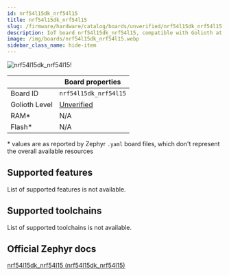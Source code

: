 ```yaml
---
id: nrf54l15dk_nrf54l15
title: nrf54l15dk_nrf54l15
slug: /firmware/hardware/catalog/boards/unverified/nrf54l15dk_nrf54l15
description: IoT board nrf54l15dk_nrf54l15, compatible with Golioth at unverified level.
image: /img/boards/nrf54l15dk_nrf54l15.webp
sidebar_class_name: hide-item
---
```


[//]: # (This is an auto-generated file, do not edit! Changes to it will be lost upon re-generation)

![nrf54l15dk_nrf54l15!](/img/boards/nrf54l15dk_nrf54l15.webp "nrf54l15dk_nrf54l15")

|                | Board properties     |
| -------------  | -------------------- |
| Board ID       | `nrf54l15dk_nrf54l15` |
| Golioth Level  | [Unverified](/firmware/hardware#unverified-boards) |
| RAM*           | N/A |
| Flash*         | N/A |

\* values are as reported by Zephyr `.yaml` board files, which don't represent the overall available resources



## Supported features

List of supported features is not available.

## Supported toolchains

List of supported toolchains is not available.

## Official Zephyr docs

[nrf54l15dk_nrf54l15 (nrf54l15dk_nrf54l15)](https://docs.zephyrproject.org/latest/boards/nordic/nrf54l15dk/doc/index.html)
